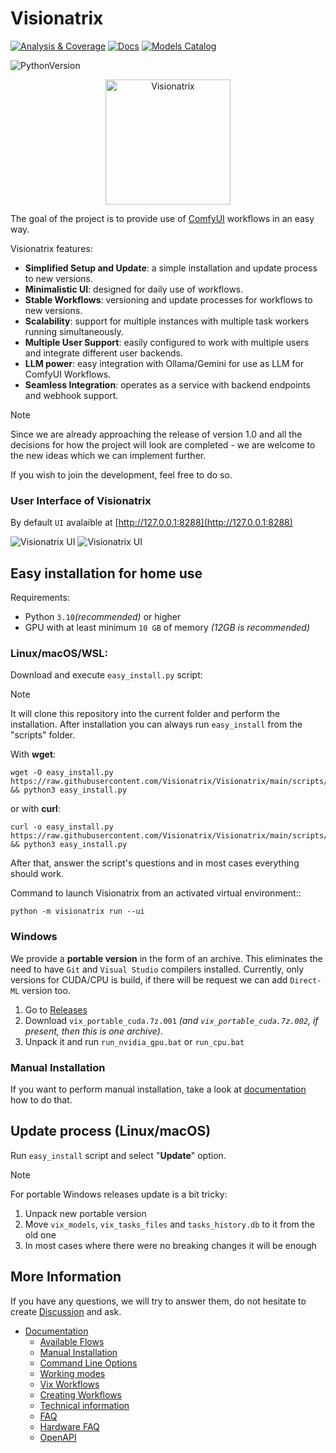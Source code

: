 # Visionatrix

[![Analysis & Coverage](https://github.com/Visionatrix/Visionatrix/actions/workflows/analysis-coverage.yml/badge.svg)](https://github.com/Visionatrix/Visionatrix/actions/workflows/analysis-coverage.yml)
[![Docs](https://github.com/Visionatrix/VixFlowsDocs/actions/workflows/docs.yml/badge.svg)](https://visionatrix.github.io/VixFlowsDocs/)
[![Models Catalog](https://github.com/Visionatrix/VixFlowsDocs/actions/workflows/check-models-catalog.yml/badge.svg)](https://github.com/Visionatrix/VixFlowsDocs/actions/workflows/check-models-catalog.yml)

![PythonVersion](https://img.shields.io/badge/python-3.10%20%7C%203.11%20%7C%203.12-blue)

<div align="center">
 <img alt="Visionatrix" height="200px" src="https://raw.githubusercontent.com/Visionatrix/VixFlowsDocs/main/screenshots/logo.png">
</div>

The goal of the project is to provide use of [ComfyUI](https://github.com/comfyanonymous/ComfyUI) workflows in an easy way.

Visionatrix features:

  * **Simplified Setup and Update**:  a simple installation and update process to new versions.
  * **Minimalistic UI**:  designed for daily use of workflows.
  * **Stable Workflows**:  versioning and update processes for workflows to new versions.
  * **Scalability**:  support for multiple instances with multiple task workers running simultaneously.
  * **Multiple User Support**:  easily configured to work with multiple users and integrate different user backends.
  * **LLM power**:  easy integration with Ollama/Gemini for use as LLM for ComfyUI Workflows.
  * **Seamless Integration**:  operates as a service with backend endpoints and webhook support.

> [!NOTE]
> Since we are already approaching the release of version 1.0 and all the decisions for how the project will look are completed -
> we are welcome to the new ideas which we can implement further.
>
> If you wish to join the development, feel free to do so.

### User Interface of **Visionatrix**

By default `UI` avalaible at [http://127.0.0.1:8288](http://127.0.0.1:8288)

<picture>
  <source media="(prefers-color-scheme: dark)" srcset="https://raw.githubusercontent.com/Visionatrix/VixFlowsDocs/main/screenshots/screenshot_1_dark.jpeg">
  <img alt="Visionatrix UI" src="https://raw.githubusercontent.com/Visionatrix/VixFlowsDocs/main/screenshots/screenshot_1_light.jpeg">
</picture>

<picture>
  <source media="(prefers-color-scheme: dark)" srcset="https://raw.githubusercontent.com/Visionatrix/VixFlowsDocs/main/screenshots/screenshot_3_dark.jpeg">
  <img alt="Visionatrix UI" src="https://raw.githubusercontent.com/Visionatrix/VixFlowsDocs/main/screenshots/screenshot_3_light.jpeg">
</picture>


## Easy installation for home use

Requirements:

- Python `3.10`*(recommended)* or higher
- GPU with at least minimum `10 GB` of memory *(12GB is recommended)*

### Linux/macOS/WSL:

Download and execute `easy_install.py` script:

> [!NOTE]
> It will clone this repository into the current folder and perform the installation.
> After installation you can always run `easy_install` from the "scripts" folder.

With **wget**:
```console
wget -O easy_install.py https://raw.githubusercontent.com/Visionatrix/Visionatrix/main/scripts/easy_install.py && python3 easy_install.py
```

or with **curl**:
```console
curl -o easy_install.py https://raw.githubusercontent.com/Visionatrix/Visionatrix/main/scripts/easy_install.py && python3 easy_install.py
```

After that, answer the script's questions and in most cases everything should work.

Command to launch Visionatrix from an activated virtual environment::

```console
python -m visionatrix run --ui
```

### Windows

We provide a **portable version** in the form of an archive.
This eliminates the need to have `Git` and `Visual Studio` compilers installed.
Currently, only versions for CUDA/CPU is build, if there will be request we can add `Direct-ML` version too.

1. Go to [Releases](https://github.com/Visionatrix/Visionatrix/releases)
2. Download `vix_portable_cuda.7z.001` *(and `vix_portable_cuda.7z.002`, if present, then this is one archive)*.
3. Unpack it and run `run_nvidia_gpu.bat` or `run_cpu.bat`

### Manual Installation

If you want to perform manual installation, take a look at [documentation](https://visionatrix.github.io/VixFlowsDocs/Installation.html) how to do that.

## Update process (Linux/macOS)

Run `easy_install` script and select "**Update**" option.

> [!NOTE]
> For portable Windows releases update is a bit tricky:
> 1. Unpack new portable version
> 2. Move `vix_models`, `vix_tasks_files` and `tasks_history.db` to it from the old one
> 3. In most cases where there were no breaking changes it will be enough

## More Information

If you have any questions, we will try to answer them, do not hesitate to create [Discussion](https://github.com/Visionatrix/Visionatrix/discussions/new/choose) and ask.

- [Documentation](https://visionatrix.github.io/VixFlowsDocs/)
  - [Available Flows](https://visionatrix.github.io/VixFlowsDocs/Flows/index.html)
  - [Manual Installation](https://visionatrix.github.io/VixFlowsDocs/Installation.html)
  - [Command Line Options](https://visionatrix.github.io/VixFlowsDocs/CommandLineOptions.html)
  - [Working modes](https://visionatrix.github.io/VixFlowsDocs/WorkingModes.html)
  - [Vix Workflows](https://visionatrix.github.io/VixFlowsDocs/VixWorkflows.html)
  - [Creating Workflows](https://visionatrix.github.io/VixFlowsDocs/ComfyUI2VixMigration.html)
  - [Technical information](https://visionatrix.github.io/VixFlowsDocs/TechnicalInformation.html)
  - [FAQ](https://visionatrix.github.io/VixFlowsDocs/FAQ.html)
  - [Hardware FAQ](https://visionatrix.github.io/VixFlowsDocs/HardwareFAQ.html)
  - [OpenAPI](https://visionatrix.github.io/VixFlowsDocs/swagger.html)
